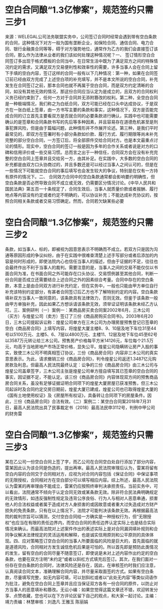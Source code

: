 # 空白合同酿“1.3亿惨案”，规范签约只需三步1

来源：WELEGAL公司法务联盟实务中，公司签订合同时经常会遇到带有空白条款的合同，这种情况下对方一般为国有垄断企业，如保险合同、通信合同、电力合同、银行金融类合同等等，碍于对方强势地位，通常作为乙方的我们会直接签订该合同，那么作为法律从业者的我们该如何处理这种情况呢？一、 签订情形空白合同签订多出现于格式模板的合同当中，在日常生活中既为了满足双方之间的特殊情况约定的需求，又满足双方交易便利性和效率性的需要，许多当事人会在合同上留下手填的空白内容，签订这样的合同一般有以下几种情况：第一种，如果在合同签订前已经由双方完成了上述空白项的补充填写，并不是本文所说的空白合同，补充发生在合同签订之前，那本合同也就不再属于空白合同，而是双方约定清晰的合同，如没有其他无效的情况，那这份合同应当认定为是成立的，且双方的合同权利义务已经约束到了，任何一方对于合同并无添附篡改的权利。第二种，全空白合同是一种极端情况，我们称之为白纸合同，双方可能已经在口头中达成协议，于是双方在一张白纸上签章，由一方书写主要的条款和事实，这种情况下，双方是否能完成合同的订立首先主要看双方是否就合同的必要条款进行确认，实践中也可能需要确认的是签章和合同条款书写的先后等多种因素，并且容易存在道德危机甚至是刑事犯罪风险，但是由于篇幅问题，此种情形并不作展开论述。第三种，是我们平时最常见的，即双方在签署时有小部分条款如价款、履行方式、履行期限等尚未补充完整的部分空白合同，一方签订后，将全部原件交给合同对方。也是本文最重点讨论的情形。现实中，空白合同的签订一般是因为多年的合作关系或者说是对方的口碑和信用评价或一些交易习惯。总而言之出于一种信任，合同双方会在没有补充完整的空白合同上签章并且交给另一方，由其补足。在实践中，大多数的空白合同的补充都是由双方口头协商过的，并且多数还是可以经过当事人之间认可的，但是在一些情况下可能就空白合同的事后填写也会发生较大的争议，特别是在仅有一方持有原件的情况下。二、 合同效力合同中的空白条款通常都会影响要约明确性，但空白条款是否必然导致合同不成立或无效，仍需要区分情况讨论。《中华人民共和国民法典》第五百一十条规定了，合同生效后，当事人就质量价款或者报酬、履行地点等内容没有约定或者约定不明确的，可以协议补充；不能达成补充协议的，按照合同相关条款或者交易习惯确定。然而，合同若欠缺某些必要

# 空白合同酿“1.3亿惨案”，规范签约只需三步2

条款，如当事人、标的，即被视为因意思表示不明确而不成立。若双方只是因为沟通等原因形成的争议纠纷，由于在实践中很难查清楚上述手写部分或者后添加的内容是何时形成的，即使法院内心也信任当事人的描述，但由于证据的不足，往往也会最终作出不利于当事人的裁判。需要注意的是，当事人之间的交易不能仅仅以书面合同为准，在书面合同之外可能存在口头协议、交易惯例甚至其他合同，判断一份合同是否成立还需要结合上述合同之外的因素综合考量。合同中存在的空白条款，本意上是由合同双方进行补充约定，但在实务中，一般也只能由甲方单位自行补充该特别约定部分，有甚者合同签订后乙方也不了解特别约定的内容。空白条款填补双方当事人一致同意的，该条款具有法律效力，否则无效。但鉴于该条款一般由甲方单独补充，因此如果乙方想诉请该条款无效，须举证证明该条款未经乙方认可。三、案例研判（一）案例一：某商品房买卖合同案2002年6月，三木公司（买方）与煌星公司（卖方）签订了三份《商品房购买合同书》。2003年6月20日，三木公司提起诉讼称：煌星公司单方在三木公司为办理房屋预售登记已签章的空白《商品房合同》上填写内容，将煌星大厦主楼8、9、10层及地下车位31至44号以5100万元、主楼5、6、7层以4800万元、主楼11、12层及地下车位45至62号以3587万元转让给三木公司。预售房产价格每平方米14126元，车位每个21.5万元，均高于当地房地产市场正常价格，显失公平。煌星公司隐瞒转让房产入股的事实，致使三木公司不明真相签订协议，三份《商品房合同》内容非三木公司的真实意思表示。为此，请求撤销三份《商品房合同》，判令煌星公司返还1.3487亿元购房款及利息。但最高人民法院最终认定：讼争的三份《商品房合同》由三木公司与煌星公司盖章签字，三木公司主张是煌星公司单方擅自填写其已签章的空白合同的事实，因证据不足，不能认定。该三份《商品房合同》内容体现双方间的预售商品房合同关系，虽没有足够证据证明合同项下的煌星大厦房屋已获准预售，但三木公司起诉时及合同约定交房日期前，煌星大厦已建成，煌星公司也已取得煌星大厦的《国有土地使用权证》及《房屋所有权证》，具备转让合同项下的房屋条件。因此，三份《商品房合同》合法有效。（二）案例二：某空白合同案2018年7月31日，最高人民法院出具了民事裁定书（2018）最高法民申3112号，判例中甲公司的财务雷

# 空白合同酿“1.3亿惨案”，规范签约只需三步3

某在乙公司一份空白合同上签了字，而乙公司在合同空白处自行添加了部分内容，雷某因此认为该合同是伪造的，提出再审。最高人民法院审理后认为，雷某将留有空白内容的合同交于合同相对方，应视为对合同内容包括《保证合同》中保证事项的无限授权，合同相对方在空白部分可以填写相应内容。综上所述，最高人民法院认为雷某的再审理由不能成立，雷某仍应按照终审判决承担责任。当前实务中，可以看出，法院通常不倾向于认定合同无效或某条款无效。除非符合民法典明确规定的无效情形，如违反强制性规定及违背公序良俗、行为人与相对人恶意串通，损害他人的合法权益或者属于造成对方人身损害的或因故意或者重大过失造成对方财产损失的免责条款，只有在以上情况下，法院才可能判决该条款无效。再根据最高法院的裁判宗旨可以猜测，交付空白合同给一方确实是一种授权行为，但“无限授权”也应当在有限的责任边界内，而空白合同的责任边界认定实际上也是结合实际情况来确认。而最高法院对上述案件作出的表述实际上是对合同漏洞填补规则和合同争议解决法律规定的灵活运用和解释，也是诚实信用原则和公平原则的具体体现。四、应对策略签订空白合同的当事人所要面临的风险是巨大的，首先面临的就是道德风险，合同相对方发生诚信危机后果是可怕的。所以首先即是预防此类情况的发生，留有空白的合同尽量不随意签订，即使说是未对上述内容作出约定的空白条款，也要在双方注明“未约定”或者以斜杠方式填充后签订。其次，在我们面对一份存在空白条款的合同时，法律风险还是存在，因此，在审核签约时我们应注意，认真阅读合同文本，准确理解合同内容，并尽量采取面签的方式。如果有空白条款，尽量填写完整，如无内容可填，可以划斜杠或者以“此处无内容”等类似词语作为批注，避免在空白合同上签章并且应当保证双方各有一份合同的原件，以防止对方当事人的恶意填补和篡改。无讼小编：如果您觉得这篇文章还不错，欢迎转发分享、点赞收藏，您也可以在下方评论区留下自己的观点，和大家一起讨论。主编：靖力责编：林慧审核：刘逸凡 王雅玉 陈丽娟 

